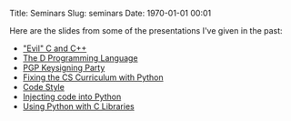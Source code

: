 Title: Seminars
Slug: seminars
Date: 1970-01-01 00:01

Here are the slides from some of the presentations I've given in the past:

* ["Evil" C and C++](/seminars/evilC)
* [The D Programming Language](/seminars/D)
* [PGP Keysigning Party](/seminars/pgp)
* [Fixing the CS Curriculum with Python](/seminars/python)
* [Code Style](/seminars/style)
* [Injecting code into Python](/seminars/inject)
* [Using Python with C Libraries](/seminars/cpy)
